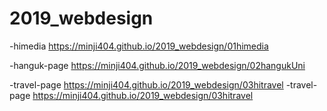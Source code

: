 # 2019_webdesign
-himedia https://minji404.github.io/2019_webdesign/01himedia

-hanguk-page https://minji404.github.io/2019_webdesign/02hangukUni

-travel-page https://minji404.github.io/2019_webdesign/03hitravel
-travel-page https://minji404.github.io/2019_webdesign/03hitravel
